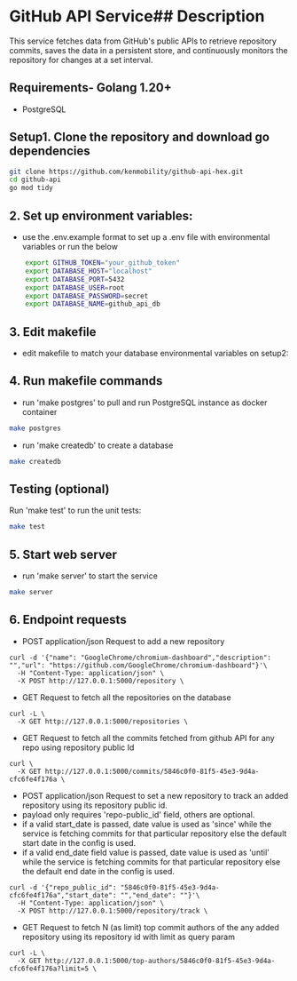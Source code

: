 # GitHub API Service## Description

This service fetches data from GitHub's public APIs to retrieve repository commits, saves the data in a persistent store, and continuously monitors the repository for changes at a set interval.

## Requirements- Golang 1.20+
- PostgreSQL

## Setup1. Clone the repository and download go dependencies
```bash
git clone https://github.com/kenmobility/github-api-hex.git
cd github-api
go mod tidy
```
## 2. Set up environment variables:
- use the .env.example format to set up a .env file with environmental variables or run the below
```bash
    export GITHUB_TOKEN="your_github_token"
    export DATABASE_HOST="localhost"
    export DATABASE_PORT=5432
    export DATABASE_USER=root
    export DATABASE_PASSWORD=secret
    export DATABASE_NAME=github_api_db
```
## 3. Edit makefile
- edit makefile to match your database environmental variables on setup2:

## 4. Run makefile commands 
- run 'make postgres' to pull and run PostgreSQL instance as docker container
```bash
make postgres
```
- run 'make createdb' to create a database
```bash
make createdb
```
## Testing (optional)

Run 'make test' to run the unit tests:
```bash
make test
```
## 5. Start web server
- run 'make server' to start the service
```bash
make server
```

## 6. Endpoint requests
- POST application/json Request to add a new repository
``` 
curl -d '{"name": "GoogleChrome/chromium-dashboard","description": "","url": "https://github.com/GoogleChrome/chromium-dashboard"}'\
  -H "Content-Type: application/json" \
  -X POST http://127.0.0.1:5000/repository \
```

- GET Request to fetch all the repositories on the database
```
curl -L \
  -X GET http://127.0.0.1:5000/repositories \
```

- GET Request to fetch all the commits fetched from github API for any repo using repository public Id 
```
curl \
  -X GET http://127.0.0.1:5000/commits/5846c0f0-81f5-45e3-9d4a-cfc6fe4f176a \
```

- POST application/json Request to set a new repository to track an added repository using its repository public id. 
- payload only requires 'repo-public_id' field, others are optional.
- if a valid start_date is passed, date value is used as 'since' while the service is fetching commits for that particular repository else the default start date in the config is used.
- if a valid end_date field value is passed, date value is used as 'until' while the service is fetching commits for that particular repository else the default end date in the config is used.
``` 
curl -d '{"repo_public_id": "5846c0f0-81f5-45e3-9d4a-cfc6fe4f176a","start_date": "","end_date": ""}'\
  -H "Content-Type: application/json" \
  -X POST http://127.0.0.1:5000/repository/track \
```

- GET Request to fetch N (as limit) top commit authors of the any added repository using its repository id with limit as query param
```
curl -L \
  -X GET http://127.0.0.1:5000/top-authors/5846c0f0-81f5-45e3-9d4a-cfc6fe4f176a?limit=5 \
```
  
